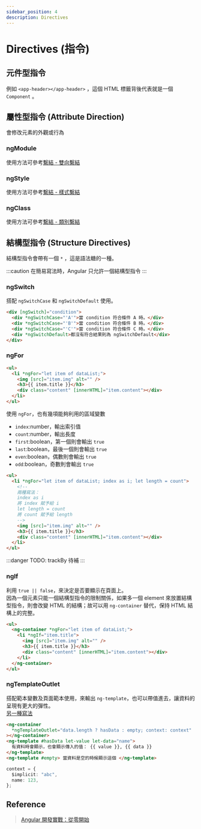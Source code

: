 ```yaml
---
sidebar_position: 4
description: Directives
---
```


# Directives (指令)

## 元件型指令

例如 `<app-header></app-header>` ，這個 HTML 標籤背後代表就是一個 `Component` 。

## 屬性型指令 (Attribute Direction)

會修改元素的外觀或行為

### ngModule

使用方法可參考[繫結 - 雙向繫結](/docs/Angular/angular_binding.md#雙向繫結-two-way-binding)

### ngStyle

使用方法可參考[繫結 - 樣式繫結](/docs/Angular/angular_binding.md#樣式繫結-style-binding)

### ngClass

使用方法可參考[繫結 - 類別繫結](/docs/Angular/angular_binding.md#類別繫結-class-binding)

## 結構型指令 (Structure Directives)

結構型指令會帶有一個 `*` ，這是語法糖的一種。

:::caution
在簡易寫法時，Angular 只允許一個結構型指令
:::

### ngSwitch

搭配 `ngSwitchCase` 和 `ngSwitchDefault` 使用。

```html
<div [ngSwitch]="condition">
  <div *ngSwitchCase="'A'">當 condition 符合條件 A 時。</div>
  <div *ngSwitchCase="'B'">當 condition 符合條件 B 時。</div>
  <div *ngSwitchCase="'C'">當 condition 符合條件 C 時。</div>
  <div *ngSwitchDefault>都沒有符合結果則為 ngSwitchDefault</div>
</div>
```

### ngFor

```html
<ul>
  <li *ngFor="let item of dataList;">
    <img [src]="item.img" alt="" />
    <h3>{{ item.title }}</h3>
    <div class="content" [innerHTML]="item.content"></div>
  </li>
</ul>
```

使用 `ngFor`，也有幾項能夠利用的區域變數

- `index`:number，輸出索引值
- `count`:number，輸出長度
- `first`:boolean，第一個則會輸出 `true`
- `last`:boolean，最後一個則會輸出 `true`
- `even`:boolean，偶數則會輸出 `true`
- `odd`:boolean，奇數則會輸出 `true`

```html
<ul>
  <li *ngFor="let item of dataList; index as i; let length = count">
    <!-- 
    兩種寫法：
    index as i
    將 index 賦予給 i
    let length = count
    將 count 賦予給 length
    -->
    <img [src]="item.img" alt="" />
    <h3>{{ item.title }}</h3>
    <div class="content" [innerHTML]="item.content"></div>
  </li>
</ul>
```

:::danger
TODO: trackBy 待補
:::

### ngIf

利用 `true || false`，來決定是否要顯示在頁面上。<br />
因為一個元素只能一個結構型指令的限制關係，如果多一個 element 來放置結構型指令，則會改變 HTML 的結構；故可以用 `ng-container` 替代，保持 HTML 結構上的完整。

```html
<ul>
  <ng-container *ngFor="let item of dataList;">
    <li *ngIf="item.title">
      <img [src]="item.img" alt="" />
      <h3>{{ item.title }}</h3>
      <div class="content" [innerHTML]="item.content"></div>
    </li>
  </ng-container>
</ul>
```

### ngTemplateOutlet

搭配範本變數及頁面範本使用，來輸出 `ng-template`，也可以帶值進去，讓資料的呈現有更大的彈性。<br />
[另一種寫法](/docs/Angular/angular_template-reference.md#ngtemplateoutlet)

```html
<ng-container
  *ngTemplateOutlet="data.length ? hasData : empty; context: context"
></ng-container>
<ng-template #hasData let-value let-data="name">
  有資料時會顯示，也會顯示傳入的值： {{ value }}, {{ data }}
</ng-template>
<ng-template #empty> 當資料是空的時候顯示這個 </ng-template>
```

```typescript
context = {
  $implicit: "abc",
  name: 123,
};
```

## Reference

> [Angular 開發實戰：從零開始](https://www.udemy.com/course/angular-zero/)
